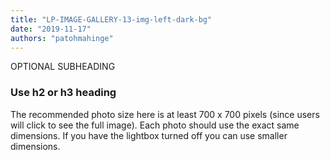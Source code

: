 ```yaml
---
title: "LP-IMAGE-GALLERY-13-img-left-dark-bg"
date: "2019-11-17"
authors: "patohmahinge"
---
```


OPTIONAL SUBHEADING

### Use h2 or h3 heading

The recommended photo size here is at least 700 x 700 pixels (since users will click to see the full image). Each photo should use the exact same dimensions. If you have the lightbox turned off you can use smaller dimensions.
